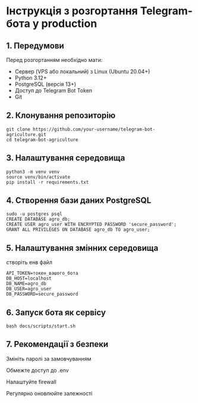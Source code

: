 # Інструкція з розгортання Telegram-бота у production

## 1. Передумови

Перед розгортанням необхідно мати:

- Сервер (VPS або локальний) з Linux (Ubuntu 20.04+)
- Python 3.12+
- PostgreSQL (версія 13+)
- Доступ до Telegram Bot Token
- Git

## 2. Клонування репозиторію

```
git clone https://github.com/your-username/telegram-bot-agriculture.git
cd telegram-bot-agriculture 
```
## 3. Налаштування середовища

``` 
python3 -m venv venv
source venv/bin/activate
pip install -r requirements.txt
```
## 4. Створення бази даних PostgreSQL

```
sudo -u postgres psql
CREATE DATABASE agro_db;
CREATE USER agro_user WITH ENCRYPTED PASSWORD 'secure_password';
GRANT ALL PRIVILEGES ON DATABASE agro_db TO agro_user;
```

## 5. Налаштування змінних середовища
створіть енв файл 
```
API_TOKEN=токен_вашого_бота
DB_HOST=localhost
DB_NAME=agro_db
DB_USER=agro_user
DB_PASSWORD=secure_password
```

## 6. Запуск бота як сервісу
```
bash docs/scripts/start.sh
```
## 7. Рекомендації з безпеки

Змініть паролі за замовчуванням

Обмежте доступ до .env

Налаштуйте firewall

Регулярно оновлюйте залежності